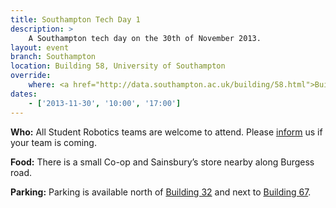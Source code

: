 ```yaml
---
title: Southampton Tech Day 1
description: >
    A Southampton tech day on the 30th of November 2013.
layout: event
branch: Southampton
location: Building 58, University of Southampton
override:
    where: <a href="http://data.southampton.ac.uk/building/58.html">Building 58</a>, University of Southampton Highfield Campus
dates:
    - ['2013-11-30', '10:00', '17:00']
---
```


**Who:** All Student Robotics teams are welcome to attend. Please [inform](/about/contactus) us if your team is coming.

**Food:** There is a small Co-op and Sainsbury’s store nearby along Burgess road.

**Parking:** Parking is available north of [Building 32](http://data.southampton.ac.uk/building/32.html) and next to [Building 67](http://data.southampton.ac.uk/building/67.html).
